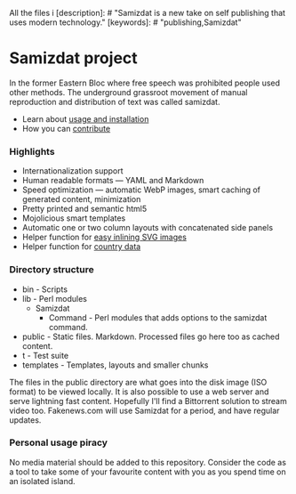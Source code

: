 All the files i [description]: # "Samizdat is a new take on self publishing that uses modern technology."
[keywords]: # "publishing,Samizdat"

# Samizdat project

In the former Eastern Bloc where free speech was prohibited people used other methods. The underground 
grassroot movement of manual reproduction and distribution of text was called samizdat.

* Learn about [usage and installation](installation/)
* How you can [contribute](../contribute/)

### Highlights

* Internationalization support
* Human readable formats &mdash; YAML and Markdown
* Speed optimization &mdash; automatic WebP images, smart caching of generated content, minimization
* Pretty printed and semantic html5
* Mojolicious smart templates
* Automatic one or two column layouts with concatenated side panels
* Helper function for [easy inlining SVG images](./icons/)
* Helper function for [country data](../../country/)

### Directory structure

* bin - Scripts
* lib - Perl modules
  * Samizdat
    * Command - Perl modules that adds options to the samizdat command.
* public - Static files. Markdown. Processed files go here too as cached content.
* t - Test suite
* templates - Templates, layouts and smaller chunks

The files in the public directory are what goes into the disk image (ISO format) to be viewed locally. 
It is also possible to use a web server and serve lightning fast content. Hopefully I'll find a Bittorrent
solution to stream video too. Fakenews.com will use Samizdat for a period, and have regular updates.

### Personal usage piracy

No media material should be added to this repository. Consider the code as a tool to take some of your favourite 
content with you as you spend time on an isolated island.